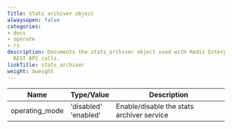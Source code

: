 ```yaml
---
Title: Stats archiver object
alwaysopen: false
categories:
- docs
- operate
- rs
description: Documents the stats_archiver object used with Redis Enterprise Software
  REST API calls.
linkTitle: stats_archiver
weight: $weight
---
```


| Name | Type/Value | Description |
|------|------------|-------------|
| operating_mode | 'disabled'<br />'enabled' | Enable/disable the stats archiver service |
